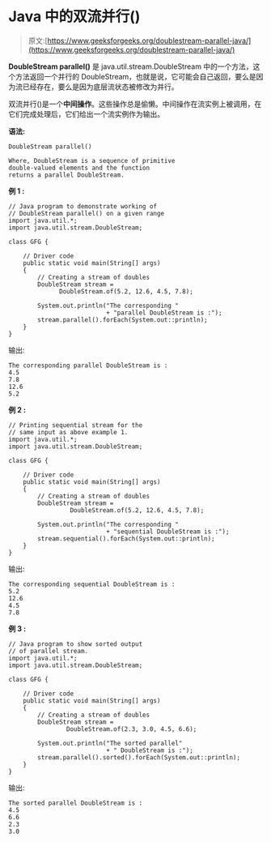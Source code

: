 # Java 中的双流并行()

> 原文:[https://www.geeksforgeeks.org/doublestream-parallel-java/](https://www.geeksforgeeks.org/doublestream-parallel-java/)

**DoubleStream parallel()** 是 java.util.stream.DoubleStream 中的一个方法，这个方法返回一个并行的 DoubleStream，也就是说，它可能会自己返回，要么是因为流已经存在，要么是因为底层流状态被修改为并行。

双流并行()是一个**中间操作**。这些操作总是偷懒。中间操作在流实例上被调用，在它们完成处理后，它们给出一个流实例作为输出。

**语法:**

```
DoubleStream parallel()

Where, DoubleStream is a sequence of primitive 
double-valued elements and the function 
returns a parallel DoubleStream.

```

**例 1 :**

```
// Java program to demonstrate working of
// DoubleStream parallel() on a given range
import java.util.*;
import java.util.stream.DoubleStream;

class GFG {

    // Driver code
    public static void main(String[] args)
    {
        // Creating a stream of doubles
        DoubleStream stream = 
              DoubleStream.of(5.2, 12.6, 4.5, 7.8);

        System.out.println("The corresponding "
                           + "parallel DoubleStream is :");
        stream.parallel().forEach(System.out::println);
    }
}
```

输出:

```
The corresponding parallel DoubleStream is :
4.5
7.8
12.6
5.2

```

**例 2 :**

```
// Printing sequential stream for the
// same input as above example 1.
import java.util.*;
import java.util.stream.DoubleStream;

class GFG {

    // Driver code
    public static void main(String[] args)
    {
        // Creating a stream of doubles
        DoubleStream stream = 
                 DoubleStream.of(5.2, 12.6, 4.5, 7.8);

        System.out.println("The corresponding "
                           + "sequential DoubleStream is :");
        stream.sequential().forEach(System.out::println);
    }
}
```

输出:

```
The corresponding sequential DoubleStream is :
5.2
12.6
4.5
7.8

```

**例 3 :**

```
// Java program to show sorted output
// of parallel stream.
import java.util.*;
import java.util.stream.DoubleStream;

class GFG {

    // Driver code
    public static void main(String[] args)
    {
        // Creating a stream of doubles
        DoubleStream stream =
                DoubleStream.of(2.3, 3.0, 4.5, 6.6);

        System.out.println("The sorted parallel"
                           + " DoubleStream is :");
        stream.parallel().sorted().forEach(System.out::println);
    }
}
```

输出:

```
The sorted parallel DoubleStream is :
4.5
6.6
2.3
3.0

```